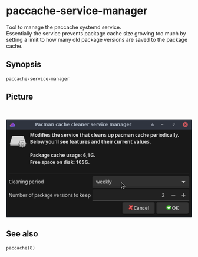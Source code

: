 # paccache-service-manager

Tool to manage the paccache systemd service.<br>
Essentially the service prevents package cache size growing too much by setting a limit to how many old package versions are saved to the package cache.

## Synopsis

```
paccache-service-manager
```

## Picture

<br>

![](paccache-service-manager.png)

## See also
```
paccache(8)
```
